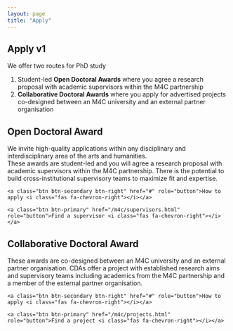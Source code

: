 ```yaml
---
layout: page
title: "Apply"
---
```


<h2>Apply v1</h2>

We offer two routes for PhD study

1.	Student-led **Open Doctoral Awards** where you agree a research proposal with academic supervisors within the M4C partnership
2.	**Collaborative Doctoral Awards** where you apply for advertised projects co-designed between an M4C university and an external partner organisation

<div class="row">
  <div class="col-sm">
    <h2>Open Doctoral Award</h2>
    <p>We invite high-quality applications within any disciplinary and interdisciplinary area of the arts and humanities.<br/>These awards are student-led and you will agree a research proposal with academic supervisors within the M4C partnership. There is the potential to build cross-institutional supervisory teams to maximize fit and expertise.</p>

    <a class="btn btn-secondary btn-right" href="#" role="button">How to apply <i class="fas fa-chevron-right"></i></a>

    <a class="btn btn-primary" href="/m4c/supervisors.html" role="button">Find a supervisor <i class="fas fa-chevron-right"></i></a>


  </div>

  <div class="col-sm">
    <h2>Collaborative Doctoral Award</h2>
    <p>These awards are co-designed between an M4C university and an external partner organisation. CDAs offer a project with established research aims and supervisory teams including academics from the M4C partnership and a member of the external partner organisation.</p>

    <a class="btn btn-secondary btn-right" href="#" role="button">How to apply <i class="fas fa-chevron-right"></i></a>

    <a class="btn btn-primary" href="/m4c/projects.html" role="button">Find a project <i class="fas fa-chevron-right"></i></a>
  </div>
</div>
